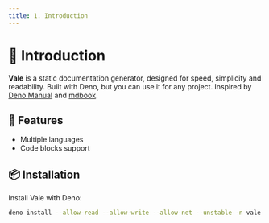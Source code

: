 ```yaml
---
title: 1. Introduction
---
```


# 👋 Introduction

**Vale** is a static documentation generator, designed for speed, simplicity and
readability. Built with Deno, but you can use it for any project. Inspired by
[Deno Manual](https://deno.land/manual) and
[mdbook](https://rust-lang.github.io/mdBook/).

## 🎉 Features

- Multiple languages
- Code blocks support

## 📦 Installation

Install Vale with Deno:

```bash
deno install --allow-read --allow-write --allow-net --unstable -n vale https://deno.land/x/vale/mod.ts
```
